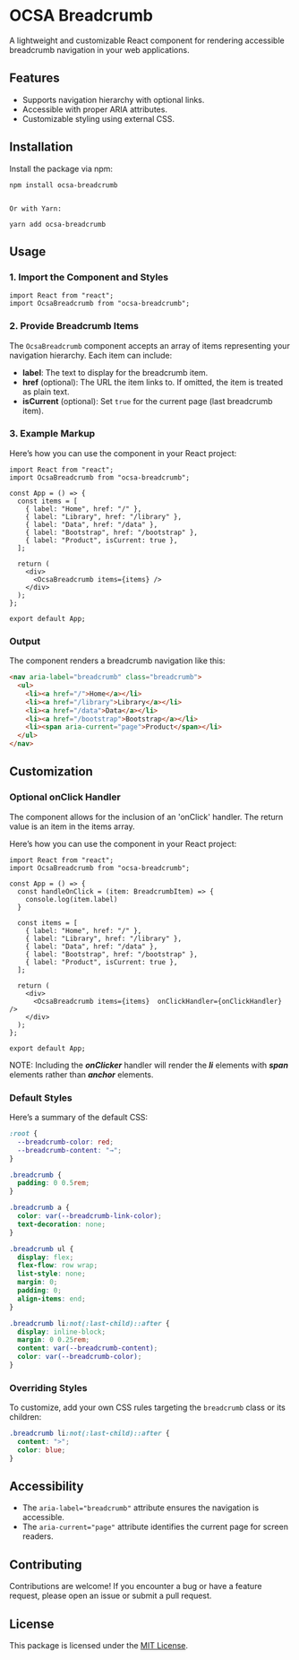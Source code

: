 # OCSA Breadcrumb

A lightweight and customizable React component for rendering accessible breadcrumb navigation in your web applications.

## Features

- Supports navigation hierarchy with optional links.
- Accessible with proper ARIA attributes.
- Customizable styling using external CSS.

## Installation

Install the package via npm:

```
npm install ocsa-breadcrumb
```

````

Or with Yarn:

yarn add ocsa-breadcrumb

````

## Usage

### 1. Import the Component and Styles


```tsx
import React from "react";
import OcsaBreadcrumb from "ocsa-breadcrumb";
```

### 2. Provide Breadcrumb Items

The `OcsaBreadcrumb` component accepts an array of items representing your navigation hierarchy. Each item can include:

- **label**: The text to display for the breadcrumb item.
- **href** (optional): The URL the item links to. If omitted, the item is treated as plain text.
- **isCurrent** (optional): Set `true` for the current page (last breadcrumb item).

### 3. Example Markup

Here’s how you can use the component in your React project:

```tsx
import React from "react";
import OcsaBreadcrumb from "ocsa-breadcrumb";

const App = () => {
  const items = [
    { label: "Home", href: "/" },
    { label: "Library", href: "/library" },
    { label: "Data", href: "/data" },
    { label: "Bootstrap", href: "/bootstrap" },
    { label: "Product", isCurrent: true },
  ];

  return (
    <div>
      <OcsaBreadcrumb items={items} />
    </div>
  );
};

export default App;
```

### Output

The component renders a breadcrumb navigation like this:

```html
<nav aria-label="breadcrumb" class="breadcrumb">
  <ul>
    <li><a href="/">Home</a></li>
    <li><a href="/library">Library</a></li>
    <li><a href="/data">Data</a></li>
    <li><a href="/bootstrap">Bootstrap</a></li>
    <li><span aria-current="page">Product</span></li>
  </ul>
</nav>
```

## Customization

### Optional onClick Handler
The component allows for the inclusion of an 'onClick' handler.
The return value is an item in the items array.

Here’s how you can use the component in your React project:

```tsx
import React from "react";
import OcsaBreadcrumb from "ocsa-breadcrumb";

const App = () => {
  const handleOnClick = (item: BreadcrumbItem) => {
    console.log(item.label)
  }

  const items = [
    { label: "Home", href: "/" },
    { label: "Library", href: "/library" },
    { label: "Data", href: "/data" },
    { label: "Bootstrap", href: "/bootstrap" },
    { label: "Product", isCurrent: true },
  ];

  return (
    <div>
      <OcsaBreadcrumb items={items}  onClickHandler={onClickHandler} />
    </div>
  );
};

export default App;
```
NOTE: Including the ***onClicker*** handler will render the ***li*** elements with ***span*** elements rather than ***anchor*** elements.

### Default Styles

Here’s a summary of the default CSS:

```css
:root {
  --breadcrumb-color: red;
  --breadcrumb-content: "→";
}

.breadcrumb {
  padding: 0 0.5rem;
}

.breadcrumb a {
  color: var(--breadcrumb-link-color);
  text-decoration: none;
}

.breadcrumb ul {
  display: flex;
  flex-flow: row wrap;
  list-style: none;
  margin: 0;
  padding: 0;
  align-items: end;
}

.breadcrumb li:not(:last-child)::after {
  display: inline-block;
  margin: 0 0.25rem;
  content: var(--breadcrumb-content);
  color: var(--breadcrumb-color);
}

```

### Overriding Styles

To customize, add your own CSS rules targeting the `breadcrumb` class or its children:

```css
.breadcrumb li:not(:last-child)::after {
  content: ">";
  color: blue;
}
```

## Accessibility

- The `aria-label="breadcrumb"` attribute ensures the navigation is accessible.
- The `aria-current="page"` attribute identifies the current page for screen readers.

## Contributing

Contributions are welcome! If you encounter a bug or have a feature request, please open an issue or submit a pull request.

## License

This package is licensed under the [MIT License](./LICENSE).


